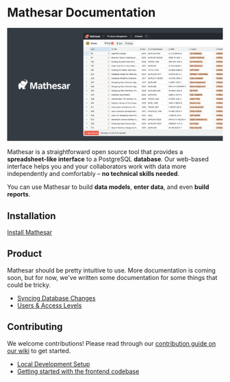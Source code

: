 # Mathesar Documentation

![Mathesar header](assets/images/header.png)

Mathesar is a straightforward open source tool that provides a **spreadsheet-like interface** to a PostgreSQL **database**. Our web-based interface helps you and your collaborators work with data more independently and comfortably – **no technical skills needed**.

You can use Mathesar to build **data models**, **enter data**, and even **build reports**.

## Installation

[Install Mathesar](install/index.md)

## Product
Mathesar should be pretty intuitive to use. More documentation is coming soon, but for now, we've written some documentation for some things that could be tricky.

- [Syncing Database Changes](product/syncing-db.md)
- [Users & Access Levels](product/syncing-db.md)

## Contributing
We welcome contributions! Please read through our [contribution guide on our wiki](https://wiki.mathesar.org/en/community/contributing) to get started.

- [Local Development Setup](contributing/local-dev.md)
- [Getting started with the frontend codebase](contributing/getting-started-with-frontend-codebase.md)
